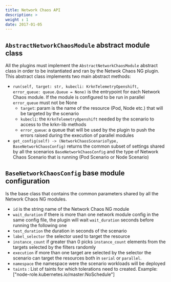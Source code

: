 ```yaml
---
title: Network Chaos API
description: >
weight : 1
date: 2017-01-05
---
```


## `AbstractNetworkChaosModule` abstract module class

All the plugins must implement the `AbstractNetworkChaosModule` abstract class in order to be instantiated and ran by the Netwok Chaos NG plugin.
This abstract class implements two main abstract methods:
- `run(self, target: str, kubecli: KrknTelemetryOpenshift, error_queue: queue.Queue = None)` is the entrypoint for each Network Chaos module.
If the module is configured to be run in parallel `error_queue` must not be None
    - `target`: param is the name of the resource (Pod, Node etc.) that will be targeted by the scenario
    - `kubecli`: the `KrknTelemetryOpenshift` needed by the scenario to access to the krkn-lib methods
    - `error_queue`: a queue that will be used by the plugin to push the errors raised during the execution of parallel modules
- `get_config(self) -> (NetworkChaosScenarioType, BaseNetworkChaosConfig)` returns the common subset of settings shared by all the scenarios `BaseNetworkChaosConfig` and the type of Network Chaos Scenario that is running (Pod Scenario or Node Scenario)

## `BaseNetworkChaosConfig` base module configuration

Is the base class that contains the common parameters shared by all the Network Chaos NG modules.

- `id` is the string name of the Network Chaos NG module
- `wait_duration` if there is more than one network module config in the same config file, the plugin will wait `wait_duration` seconds before running the following one
- `test_duration` the duration in seconds of the scenario
- `label_selector` the selector used to target the resource
- `instance_count` if greater than 0 picks `instance_count` elements from the targets selected by the filters randomly
- `execution` if more than one target are selected by the selector the scenario can target the resources both in `serial` or `parallel`.
- `namespace` the namespace were the scenario workloads will be deployed
- `taints` : List of taints for which tolerations need to created. Example: ["node-role.kubernetes.io/master:NoSchedule"]